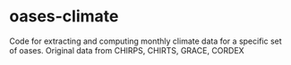 # oases-climate
Code for extracting and computing monthly climate data for a specific set of oases. Original data from CHIRPS, CHIRTS, GRACE, CORDEX
